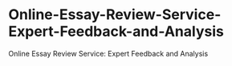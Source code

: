 # Online-Essay-Review-Service-Expert-Feedback-and-Analysis
Online Essay Review Service: Expert Feedback and Analysis
